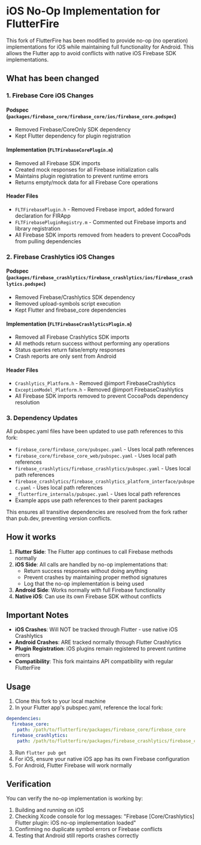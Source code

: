 # iOS No-Op Implementation for FlutterFire

This fork of FlutterFire has been modified to provide no-op (no operation) implementations for iOS while maintaining full functionality for Android. This allows the Flutter app to avoid conflicts with native iOS Firebase SDK implementations.

## What has been changed

### 1. Firebase Core iOS Changes

#### Podspec (`packages/firebase_core/firebase_core/ios/firebase_core.podspec`)
- Removed Firebase/CoreOnly SDK dependency
- Kept Flutter dependency for plugin registration

#### Implementation (`FLTFirebaseCorePlugin.m`)
- Removed all Firebase SDK imports
- Created mock responses for all Firebase initialization calls
- Maintains plugin registration to prevent runtime errors
- Returns empty/mock data for all Firebase Core operations

#### Header Files
- `FLTFirebasePlugin.h` - Removed Firebase import, added forward declaration for FIRApp
- `FLTFirebasePluginRegistry.m` - Commented out Firebase imports and library registration
- All Firebase SDK imports removed from headers to prevent CocoaPods from pulling dependencies

### 2. Firebase Crashlytics iOS Changes

#### Podspec (`packages/firebase_crashlytics/firebase_crashlytics/ios/firebase_crashlytics.podspec`)
- Removed Firebase/Crashlytics SDK dependency
- Removed upload-symbols script execution
- Kept Flutter and firebase_core dependencies

#### Implementation (`FLTFirebaseCrashlyticsPlugin.m`)
- Removed all Firebase Crashlytics SDK imports
- All methods return success without performing any operations
- Status queries return false/empty responses
- Crash reports are only sent from Android

#### Header Files
- `Crashlytics_Platform.h` - Removed @import FirebaseCrashlytics
- `ExceptionModel_Platform.h` - Removed @import FirebaseCrashlytics
- All Firebase SDK imports removed to prevent CocoaPods dependency resolution

### 3. Dependency Updates

All pubspec.yaml files have been updated to use path references to this fork:
- `firebase_core/firebase_core/pubspec.yaml` - Uses local path references
- `firebase_core/firebase_core_web/pubspec.yaml` - Uses local path references
- `firebase_crashlytics/firebase_crashlytics/pubspec.yaml` - Uses local path references
- `firebase_crashlytics/firebase_crashlytics_platform_interface/pubspec.yaml` - Uses local path references
- `_flutterfire_internals/pubspec.yaml` - Uses local path references
- Example apps use path references to their parent packages

This ensures all transitive dependencies are resolved from the fork rather than pub.dev, preventing version conflicts.

## How it works

1. **Flutter Side**: The Flutter app continues to call Firebase methods normally
2. **iOS Side**: All calls are handled by no-op implementations that:
   - Return success responses without doing anything
   - Prevent crashes by maintaining proper method signatures
   - Log that the no-op implementation is being used
3. **Android Side**: Works normally with full Firebase functionality
4. **Native iOS**: Can use its own Firebase SDK without conflicts

## Important Notes

- **iOS Crashes**: Will NOT be tracked through Flutter - use native iOS Crashlytics
- **Android Crashes**: ARE tracked normally through Flutter Crashlytics
- **Plugin Registration**: iOS plugins remain registered to prevent runtime errors
- **Compatibility**: This fork maintains API compatibility with regular FlutterFire

## Usage

1. Clone this fork to your local machine
2. In your Flutter app's pubspec.yaml, reference the local fork:

```yaml
dependencies:
  firebase_core:
    path: /path/to/flutterfire/packages/firebase_core/firebase_core
  firebase_crashlytics:
    path: /path/to/flutterfire/packages/firebase_crashlytics/firebase_crashlytics
```

3. Run `flutter pub get`
4. For iOS, ensure your native iOS app has its own Firebase configuration
5. For Android, Flutter Firebase will work normally

## Verification

You can verify the no-op implementation is working by:
1. Building and running on iOS
2. Checking Xcode console for log messages: "Firebase [Core/Crashlytics] Flutter plugin: iOS no-op implementation loaded"
3. Confirming no duplicate symbol errors or Firebase conflicts
4. Testing that Android still reports crashes correctly